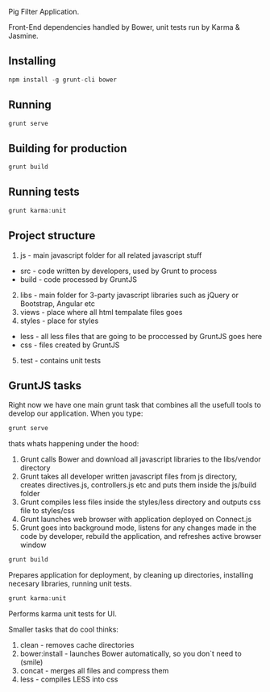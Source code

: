 
Pig Filter Application.

Front-End dependencies handled by Bower, unit tests run by Karma & Jasmine.

## Installing
```js
npm install -g grunt-cli bower
```

## Running
```js
grunt serve
```

## Building for production
```js
grunt build
```

## Running tests
```js
grunt karma:unit
```

## Project structure



1. js - main javascript folder for all related javascript stuff
  * src - code written by developers, used by Grunt to process
  * build - code processed by GruntJS
2. libs - main folder for 3-party javascript libraries such as jQuery or Bootstrap, Angular etc
3. views - place where all html tempalate files goes
4. styles - place for styles
  * less - all less files that are going to be proccessed by GruntJS goes here
  * css - files created by GruntJS
5. test - contains unit tests

## GruntJS tasks


Right now we have one main grunt task that combines all the usefull tools to develop our application. When you type:

```js
grunt serve
```

thats whats happening under the hood:

1. Grunt calls Bower and download all javascript libraries to the libs/vendor directory
2. Grunt takes all developer written javascript files from js directory, creates directives.js, controllers.js etc and puts them inside the js/build folder
3. Grunt compiles less files inside the styles/less directory and outputs css file to styles/css
4. Grunt launches web browser with application deployed on Connect.js
5. Grunt goes into background mode, listens for any changes made in the code by developer, rebuild the application, and refreshes active browser window

```js
grunt build
```

Prepares application for deployment, by cleaning up directories, installing necesary libraries, running unit tests.

 ```js
grunt karma:unit
```

Performs karma unit tests for UI.

Smaller tasks that do cool thinks:

1. clean - removes cache directories
2. bower:install - launches Bower automatically, so you don`t need to (smile)
3. concat - merges all files and compress them
4. less  - compiles LESS into css
